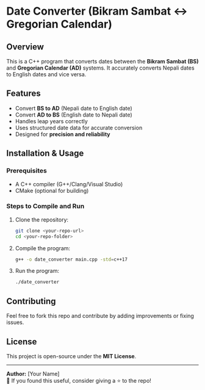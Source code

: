 # Date Converter (Bikram Sambat ↔ Gregorian Calendar)

## Overview
This is a C++ program that converts dates between the **Bikram Sambat (BS)** and **Gregorian Calendar (AD)** systems. It accurately converts Nepali dates to English dates and vice versa.

## Features
- Convert **BS to AD** (Nepali date to English date)
- Convert **AD to BS** (English date to Nepali date)
- Handles leap years correctly
- Uses structured date data for accurate conversion
- Designed for **precision and reliability**

## Installation & Usage
### Prerequisites
- A C++ compiler (G++/Clang/Visual Studio)
- CMake (optional for building)

### Steps to Compile and Run
1. Clone the repository:
   ```bash
   git clone <your-repo-url>
   cd <your-repo-folder>
   ```
2. Compile the program:
   ```bash
   g++ -o date_converter main.cpp -std=c++17
   ```
3. Run the program:
   ```bash
   ./date_converter
   ```


## Contributing
Feel free to fork this repo and contribute by adding improvements or fixing issues.

## License
This project is open-source under the **MIT License**.

---
**Author:** [Your Name]  
📌 If you found this useful, consider giving a ⭐ to the repo!

